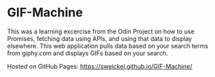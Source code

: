 ﻿# GIF-Machine
 
This was a  learning excercise from the Odin Project on how to use Promises, fetching data using APIs, and using that data to display elsewhere.  This web application pulls data based on your search terms from giphy.com and displays GIFs based on your search.
 
Hosted on GitHub Pages:  https://sweickel.github.io/GIF-Machine/
